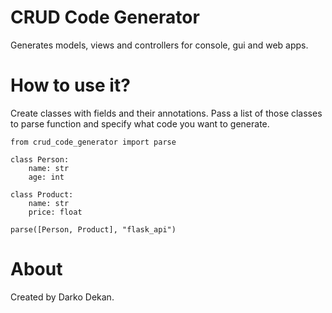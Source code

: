# CRUD Code Generator

Generates models, views and controllers for console, gui and web apps.

# How to use it?

Create classes with fields and their annotations. 
Pass a list of those classes to parse function and specify what code you want to generate.

```
from crud_code_generator import parse

class Person:
    name: str
    age: int

class Product:
    name: str
    price: float

parse([Person, Product], "flask_api")
```

# About 
Created by Darko Dekan.


